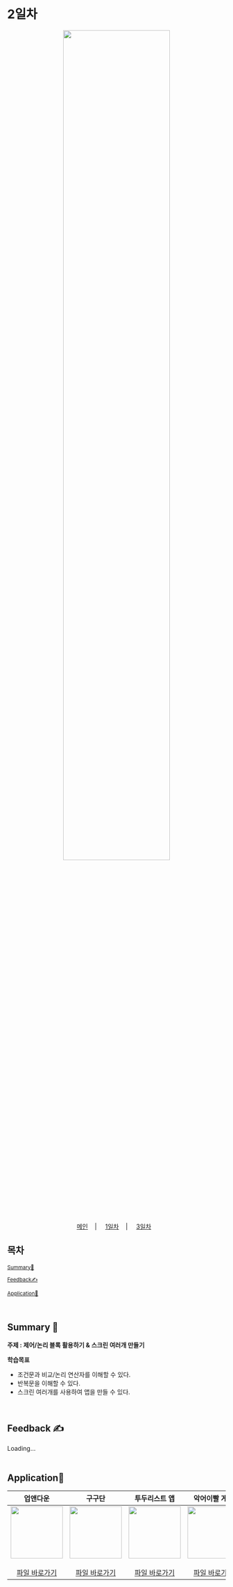 # 2일차
<p align="center">
   <img src="https://user-images.githubusercontent.com/79021544/220138575-d8afd2aa-f487-4b62-a720-6bfd32ffd47b.png" width="70%">
</p>

<p align="center">
  <a href="https://github.com/CodingHakdang/2023-02-Winter-Camp-App-Inventor/blob/main/README.md">메인</a>&nbsp;&nbsp;&nbsp; | &nbsp;&nbsp;&nbsp;
  <a href="https://github.com/CodingHakdang/2023-02-Winter-Camp-App-Inventor/blob/e161f09f46aa9534b8fe8104211c0f503d52ad3b/lectures/day1/day1.md">1일차</a>&nbsp;&nbsp;&nbsp; | &nbsp;&nbsp;&nbsp;
  <a href="https://github.com/CodingHakdang/2023-02-Winter-Camp-App-Inventor/blob/e161f09f46aa9534b8fe8104211c0f503d52ad3b/lectures/day3/day3.md">3일차</a>&nbsp;&nbsp;&nbsp;
</p>

## 목차

<div style="font-size:12px;">
  
   [Summary📝](#summary-)

   [Feedback✍️](#feedback-%EF%B8%8F)
   
   [Application📱](#application)
   
</div>
<br>

## Summary 📝

**주제 : 제어/논리 블록 활용하기 & 스크린 여러개 만들기**

**학습목표**

- 조건문과 비교/논리 연산자를 이해할 수 있다.
- 반복문을 이해할 수 있다.
- 스크린 여러개를 사용하여 앱을 만들 수 있다.

<br>

## Feedback ✍️

Loading...
<br>
<br>

## Application📱

|업앤다운|구구단|투두리스트 앱|악어이빨 게임|
| :--: | :--: | :--: | :--: |
| [<img src="https://user-images.githubusercontent.com/108293826/222973557-7822fc48-9ea1-4452-856a-b4d9861c7156.png" width="120">](./UpAndDown.md) <br><br> [파일 바로가기](./#) | [<img src="https://user-images.githubusercontent.com/108293826/222973584-e028afee-f0ee-47b2-ab88-b90853b9f6e1.png" width="120">](./MultiplicationTable.md) <br><br> [파일 바로가기](./#) | [<img src="https://user-images.githubusercontent.com/108293826/222973350-293d2709-5b1a-4fa2-988b-05aae159f6a7.png" width="120">](./ToDoList.md) <br><br> [파일 바로가기](./#)| [<img src="https://user-images.githubusercontent.com/108293826/222973631-7ef6339c-5b8c-44fe-8c6e-f121ce9b9b4f.png" width="120">](./CrocodileTeeth.md) <br><br> [파일 바로가기](./#) |
